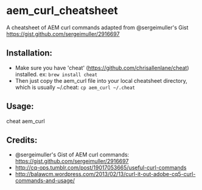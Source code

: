 # aem_curl_cheatsheet
A cheatsheet of AEM curl commands adapted from @sergeimuller's Gist https://gist.github.com/sergeimuller/2916697

## Installation:
* Make sure you have 'cheat' (https://github.com/chrisallenlane/cheat) installed. ex: ```brew install cheat```
* Then just copy the aem_curl file into your local cheatsheet directory, which is usually ~/.cheat: ```cp aem_curl ~/.cheat```

## Usage:
cheat aem_curl

## Credits:
* @sergeimuller's Gist of AEM curl commands: https://gist.github.com/sergeimuller/2916697
* http://cq-ops.tumblr.com/post/19017053665/useful-curl-commands
* http://balawcm.wordpress.com/2013/02/13/curl-it-out-adobe-cq5-curl-commands-and-usage/
